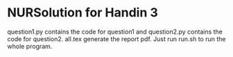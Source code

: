 # NURSolution for Handin 3
question1.py contains the code for question1 and question2.py contains the code for question2.
all.tex generate the report pdf.
Just run run.sh to run the whole program.
